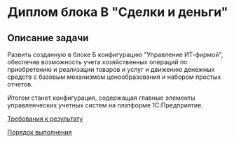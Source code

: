 # Диплом блока B "Сделки и деньги"

## Описание задачи

Развить созданную в блоке Б конфигурацию "Управление ИТ-фирмой", обеспечив возможность учета хозяйственных операций по приобретению и реализации товаров и услуг и движению денежных средств с базовым механизмом ценообразования и набором простых отчетов.

Итогом станет конфигурация, содержащая главные элементы управленческих учетных систем на платформе 1С:Предприятие.

[Требования к результату](diploma-b-reqs.md)

[Порядок выполнения](diploma-b-howto.md)
